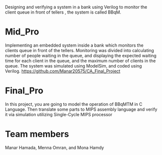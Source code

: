 Designing and verifying a system in a bank using Verilog to monitor the client queue in front of tellers , the system is called BBqM.
# Mid_Pro
Implementing an embedded system inside a bank which monitors the clients queue in front of the tellers. Monitoring was divided into calculating number of people waiting in the queue, and displaying the expected waiting time for each client in the queue, and the maximum number of clients in the queue. The system was simulated using ModelSim, and coded using Verilog.
https://github.com/Manar20575/CA_Final_Project
# Final_Pro
In this project, you are going to model the operation of BBqMTM in C Language. Then translate some parts to MIPS assembly language and verify it via simulation utilizing Single-Cycle MIPS processor

# Team members
Manar Hamada, Menna Omran,  and Mona Hamdy

